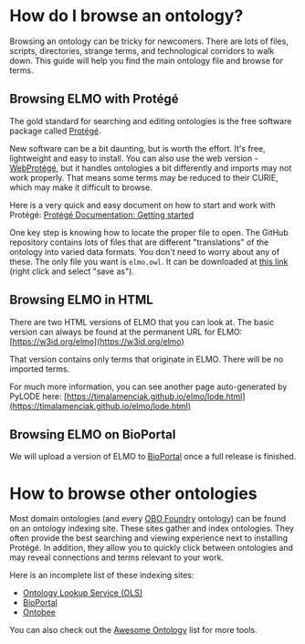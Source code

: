 # How do I browse an ontology?

Browsing an ontology can be tricky for newcomers. There are lots of files, scripts, directories, strange terms, and technological corridors to walk down. This guide will help you find the main ontology file and browse for terms.

## Browsing ELMO with Protégé

The gold standard for searching and editing ontologies is the free software package called [Protégé](https://protege.stanford.edu/). 

New software can be a bit daunting, but is worth the effort. It's free, lightweight and easy to install. You can also use the web version - [WebProtégé](https://webprotege.stanford.edu/), but it handles ontologies a bit differently and imports may not work properly. That means some terms may be reduced to their CURIE, which may make it difficult to browse.

Here is a very quick and easy document on how to start and work with Protégé: [Protégé Documentation: Getting started](https://protegeproject.github.io/protege/getting-started/)

One key step is knowing how to locate the proper file to open. The GitHub repository contains lots of files that are different "translations" of the ontology into varied data formats. You don't need to worry about any of these. The only file you want is `elmo.owl`. It can be downloaded at [this link](https://raw.githubusercontent.com/timalamenciak/elmo/refs/heads/main/elmo.owl) (right click and select "save as").

## Browsing ELMO in HTML

There are two HTML versions of ELMO that you can look at. The basic version can always be found at the permanent URL for ELMO: [https://w3id.org/elmo](https://w3id.org/elmo)

That version contains only terms that originate in ELMO. There will be no imported terms. 

For much more information, you can see another page auto-generated by PyLODE here: [https://timalamenciak.github.io/elmo/lode.html](https://timalamenciak.github.io/elmo/lode.html)

## Browsing ELMO on BioPortal

We will upload a version of ELMO to [BioPortal](https://bioportal.bioontology.org/) once a full release is finished.

# How to browse other ontologies

Most domain ontologies (and every [OBO Foundry](https://obofoundry.org/) ontology) can be found on an ontology indexing site. These sites gather and index ontologies. They often provide the best searching and viewing experience next to installing Protégé. In addition, they allow you to quickly click between ontologies and may reveal connections and terms relevant to your work. 

Here is an incomplete list of these indexing sites:

- [Ontology Lookup Service (OLS)](https://www.ebi.ac.uk/ols4/)
- [BioPortal](https://bioportal.bioontology.org/)
- [Ontobee](https://ontobee.org/)

You can also check out the [Awesome Ontology](https://github.com/ozekik/awesome-ontology?tab=readme-ov-file) list for more tools.